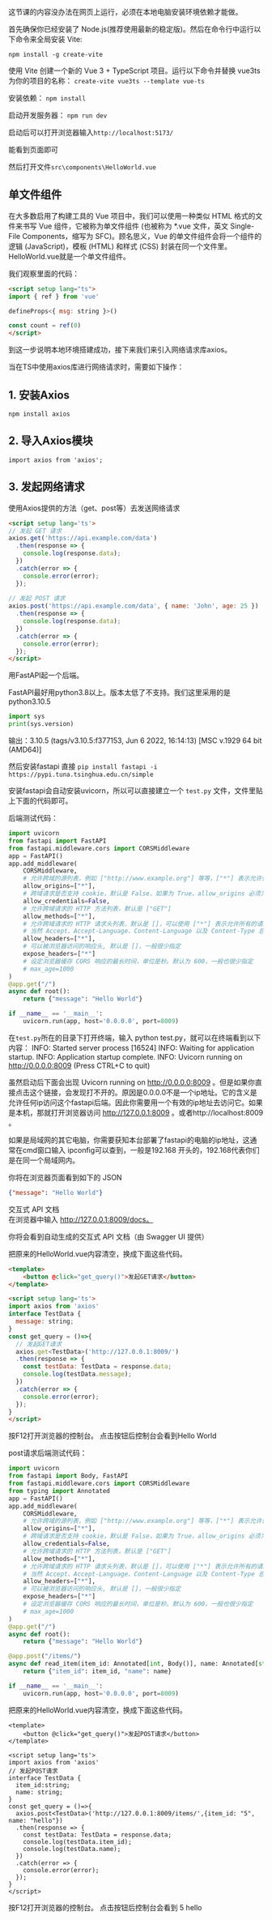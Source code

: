 这节课的内容没办法在网页上运行，必须在本地电脑安装环境依赖才能做。

首先确保你已经安装了 Node.js(推荐使用最新的稳定版)。然后在命令行中运行以下命令来全局安装 Vite:

`npm install -g create-vite`

使用 Vite 创建一个新的 Vue 3 + TypeScript 项目。运行以下命令并替换 vue3ts 为你的项目的名称：
`create-vite vue3ts --template vue-ts`

安装依赖：
`npm install`

启动开发服务器：
`npm run dev`

启动后可以打开浏览器输入`http://localhost:5173/`

能看到页面即可

然后打开文件`src\components\HelloWorld.vue`


## 单文件组件​
在大多数启用了构建工具的 Vue 项目中，我们可以使用一种类似 HTML 格式的文件来书写 Vue 组件，它被称为单文件组件 (也被称为 *.vue 文件，英文 Single-File Components，缩写为 SFC)。顾名思义，Vue 的单文件组件会将一个组件的逻辑 (JavaScript)，模板 (HTML) 和样式 (CSS) 封装在同一个文件里。
HelloWorld.vue就是一个单文件组件。

我们观察里面的代码：
```html
<script setup lang="ts">
import { ref } from 'vue'

defineProps<{ msg: string }>()

const count = ref(0)
</script>
```

到这一步说明本地环境搭建成功，接下来我们来引入网络请求库axios。

当在TS中使用axios库进行网络请求时，需要如下操作：

## 1. 安装Axios
`npm install axios`

## 2. 导入Axios模块
`import axios from 'axios';`

## 3. 发起网络请求
使用Axios提供的方法（get、post等）去发送网络请求
```html
<script setup lang='ts'>
// 发起 GET 请求
axios.get('https://api.example.com/data')
  .then(response => {
    console.log(response.data);
  })
  .catch(error => {
    console.error(error);
  });
 
// 发起 POST 请求
axios.post('https://api.example.com/data', { name: 'John', age: 25 })
  .then(response => {
    console.log(response.data);
  })
  .catch(error => {
    console.error(error);
  });
</script>
```

用FastAPI起一个后端。

FastAPI最好用python3.8以上。版本太低了不支持。我们这里采用的是python3.10.5

```python
import sys
print(sys.version)
```

输出：3.10.5 (tags/v3.10.5:f377153, Jun  6 2022, 16:14:13) [MSC v.1929 64 bit (AMD64)]

然后安装fastapi
直接 `pip install fastapi -i https://pypi.tuna.tsinghua.edu.cn/simple`

安装fastapi会自动安装uvicorn，所以可以直接建立一个 `test.py` 文件，文件里贴上下面的代码即可。

后端测试代码：
```python
import uvicorn
from fastapi import FastAPI
from fastapi.middleware.cors import CORSMiddleware
app = FastAPI()
app.add_middleware(
    CORSMiddleware,
    # 允许跨域的源列表，例如 ["http://www.example.org"] 等等，["*"] 表示允许任何源
    allow_origins=["*"],
    # 跨域请求是否支持 cookie，默认是 False，如果为 True，allow_origins 必须为具体的源，不可以是 ["*"]
    allow_credentials=False,
    # 允许跨域请求的 HTTP 方法列表，默认是 ["GET"]
    allow_methods=["*"],
    # 允许跨域请求的 HTTP 请求头列表，默认是 []，可以使用 ["*"] 表示允许所有的请求头
    # 当然 Accept、Accept-Language、Content-Language 以及 Content-Type 总之被允许的
    allow_headers=["*"],
    # 可以被浏览器访问的响应头, 默认是 []，一般很少指定
    expose_headers=["*"]
    # 设定浏览器缓存 CORS 响应的最长时间，单位是秒。默认为 600，一般也很少指定
    # max_age=1000
)
@app.get("/")
async def root():
    return {"message": "Hello World"}

if __name__ == '__main__':
    uvicorn.run(app, host='0.0.0.0', port=8009)

```

在`test.py`所在的目录下打开终端，输入 python test.py，就可以在终端看到以下内容：
INFO:     Started server process [16524]
INFO:     Waiting for application startup.
INFO:     Application startup complete.
INFO:     Uvicorn running on http://0.0.0.0:8009 (Press CTRL+C to quit)

虽然启动后下面会出现 Uvicorn running on http://0.0.0.0:8009 。但是如果你直接点击这个链接，会发现打不开的。原因是0.0.0.0不是一个ip地址。它的含义是允许任何ip访问这个fastapi后端。因此你需要用一个有效的ip地址去访问它。如果是本机，那就打开浏览器访问 http://127.0.0.1:8009 。或者http://localhost:8009 。


如果是局域网的其它电脑，你需要获知本台部署了fastapi的电脑的ip地址，这通常在cmd窗口输入 ipconfig可以查到，一般是192.168 开头的，192.168代表你们是在同一个局域网内。

你将在浏览器页面看到如下的 JSON 
```json
{"message": "Hello World"}
```
交互式 API 文档  
在浏览器中输入 http://127.0.0.1:8009/docs。

你将会看到自动生成的交互式 API 文档（由 Swagger UI 提供）






把原来的HelloWorld.vue内容清空，换成下面这些代码。
```html
<template>
    <button @click="get_query()">发起GET请求</button>
</template>

<script setup lang='ts'>
import axios from 'axios'
interface TestData {
  message: string;
}
const get_query = ()=>{
  // 发起GET请求
  axios.get<TestData>('http://127.0.0.1:8009/')
  .then(response => {
    const testData: TestData = response.data;
    console.log(testData.message);
  })
  .catch(error => {
    console.error(error);
  });
}
</script>
```
按F12打开浏览器的控制台。
点击按钮后控制台会看到Hello World



post请求后端测试代码：
```python
import uvicorn
from fastapi import Body, FastAPI
from fastapi.middleware.cors import CORSMiddleware
from typing import Annotated
app = FastAPI()
app.add_middleware(
    CORSMiddleware,
    # 允许跨域的源列表，例如 ["http://www.example.org"] 等等，["*"] 表示允许任何源
    allow_origins=["*"],
    # 跨域请求是否支持 cookie，默认是 False，如果为 True，allow_origins 必须为具体的源，不可以是 ["*"]
    allow_credentials=False,
    # 允许跨域请求的 HTTP 方法列表，默认是 ["GET"]
    allow_methods=["*"],
    # 允许跨域请求的 HTTP 请求头列表，默认是 []，可以使用 ["*"] 表示允许所有的请求头
    # 当然 Accept、Accept-Language、Content-Language 以及 Content-Type 总之被允许的
    allow_headers=["*"],
    # 可以被浏览器访问的响应头, 默认是 []，一般很少指定
    expose_headers=["*"]
    # 设定浏览器缓存 CORS 响应的最长时间，单位是秒。默认为 600，一般也很少指定
    # max_age=1000
)
@app.get("/")
async def root():
    return {"message": "Hello World"}

@app.post("/items/")
async def read_item(item_id: Annotated[int, Body()], name: Annotated[str, Body()]):
    return {"item_id": item_id, "name": name}

if __name__ == '__main__':
    uvicorn.run(app, host='0.0.0.0', port=8009)

```


把原来的HelloWorld.vue内容清空，换成下面这些代码。
```vue
<template>
    <button @click="get_query()">发起POST请求</button>
</template>

<script setup lang='ts'>
import axios from 'axios'
// 发起POST请求
interface TestData {
  item_id:string;
  name: string;
}
const get_query = ()=>{
  axios.post<TestData>('http://127.0.0.1:8009/items/',{item_id: "5", name: "hello"})
  .then(response => {
    const testData: TestData = response.data;
    console.log(testData.item_id);
    console.log(testData.name);
  })
  .catch(error => {
    console.error(error);
  });
}
</script>
```
按F12打开浏览器的控制台。
点击按钮后控制台会看到
5
hello

